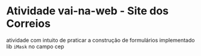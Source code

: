 # Atividade  vai-na-web - Site dos Correios

atividade com intuito de praticar a construção de formulários
implementado lib `iMask` no campo cep
